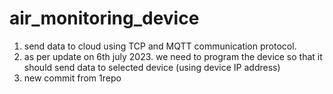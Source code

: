 # air_monitoring_device
1) send data to cloud using TCP and MQTT communication protocol.
2) as per update on 6th july 2023. we need to program the device so that it should send data to selected device (using device IP address)
3) new commit from 1repo
